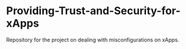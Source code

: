 # Providing-Trust-and-Security-for-xApps

Repository for the project on dealing with misconfigurations on xApps. 
